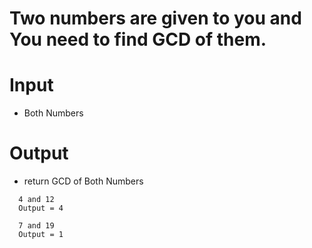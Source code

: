 # Two numbers are given to you and You need to find GCD of them.


# Input
- Both Numbers

# Output
- return GCD of Both Numbers

```
  4 and 12
  Output = 4
  
  7 and 19
  Output = 1
```

